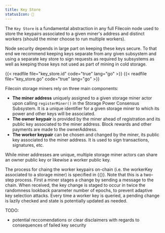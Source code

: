 ```yaml
---
title: Key Store
statusIcon: 🛑
---
```


The `Key Store` is a fundamental abstraction in any full Filecoin node used to store the keypairs associated to a given miner's address and distinct workers (should the miner choose to run multiple workers).

Node security depends in large part on keeping these keys secure. To that end we recommend keeping keys separate from any given subsystem and using a separate key store to sign requests as required by subsystems as well as keeping those keys not used as part of mining in cold storage.

{{< readfile file="key_store.id" code="true" lang="go" >}}
{{< readfile file="key_store.go" code="true" lang="go" >}}

Filecoin storage miners rely on three main components:

- **The miner address** uniquely assigned to a given storage miner actor upon calling `registerMiner()` in the Storage Power Consensus Subsystem. It is a unique identifier for a given storage miner to which its power and other keys will be associated.
- **The owner keypair** is provided by the miner ahead of registration and its public key associated to the miner address. Block rewards and other payments are made to the ownerAddress.
- **The worker keypair** can be chosen and changed by the miner, its public key associated to the miner address. It is used to sign transactions, signatures, etc.

While miner addresses are unique, multiple storage miner actors can share an owner public key or likewise a worker public key.

The process for chaing the worker keypairs on-chain (i.e. the workerKey associated to a storage miner) is specified in {{<sref storage_miner_actor>}}. Note that this is a two-step process. First a miner stages a change by sending a message to the chain. When received, the key change is staged to occur in twice the randomness lookback parameter number of epochs, to prevent adaptive key selection attacks. 
Every time a worker key is queried, a pending change is lazily checked and state is potentially updated as needed.

TODO:

- potential reccomendations or clear disclaimers with regards to consequences of failed key security
